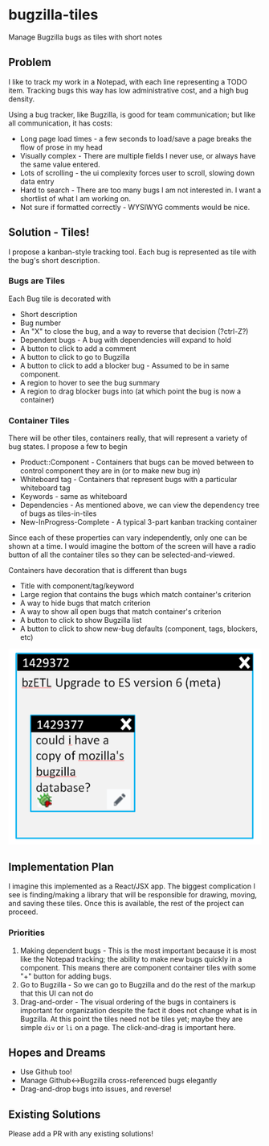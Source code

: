 # bugzilla-tiles
Manage Bugzilla bugs as tiles with short notes

## Problem

I like to track my work in a Notepad, with each line representing a TODO item. Tracking bugs this way has low administrative cost, and a high bug density.

Using a bug tracker, like Bugzilla, is good for team communication; but like all communication, it has costs:

* Long page load times - a few seconds to load/save a page breaks the flow of prose in my head
* Visually complex - There are multiple fields I never use, or always have the same value entered. 
* Lots of scrolling - the ui complexity forces user to scroll, slowing down data entry 
* Hard to search - There are too many bugs I am not interested in. I want a shortlist of what I am working on.
* Not sure if formatted correctly - WYSIWYG comments would be nice.


## Solution - Tiles!

I propose a kanban-style tracking tool. Each bug is represented as tile with the bug's short description.


### Bugs are Tiles

Each Bug tile is decorated with

* Short description
* Bug number
* An "X" to close the bug, and a way to reverse that decision (?ctrl-Z?)
* Dependent bugs - A bug with dependencies will expand to hold 
* A button to click to add a comment
* A button to click to go to Bugzilla
* A button to click to add a blocker bug - Assumed to be in same component.
* A region to hover to see the bug summary 
* A region to drag blocker bugs into (at which point the bug is now a container)

### Container Tiles

There will be other tiles, containers really, that will represent a variety of bug states. I propose a few to begin

* Product::Component - Containers that bugs can be moved between to control component they are in (or to make new bug in)
* Whiteboard tag - Containers that represent bugs with a particular whiteboard tag
* Keywords - same as whiteboard
* Dependencies - As mentioned above, we can view the dependency tree of bugs as tiles-in-tiles
* New-InProgress-Complete - A typical 3-part kanban tracking container

Since each of these properties can vary independently, only one can be shown at a time. I would imagine the bottom of the screen will have a radio button of all the container tiles so they can be selected-and-viewed.   

Containers have decoration that is different than bugs

* Title with component/tag/keyword 
* Large region that contains the bugs which match container's criterion
* A way to hide bugs that match criterion
* A way to show all open bugs that match container's criterion
* A button to click to show Bugzilla list
* A button to click to show new-bug defaults (component, tags, blockers, etc)

   
![](docs/bug-in-bug.png)

## Implementation Plan

I imagine this implemented as a React/JSX app. The biggest complication I see is finding/making a library that will be responsible for drawing, moving, and saving these tiles. Once this is available, the rest of the project can proceed.

### Priorities

1. Making dependent bugs - This is the most important because it is most like the Notepad tracking; the ability to make new bugs quickly in a component. This means there are component container tiles with some "+" button for adding bugs.
2. Go to Bugzilla - So we can go to Bugzilla and do the rest of the markup that this UI can not do
3. Drag-and-order - The visual ordering of the bugs in containers is important for organization despite the fact it does not change what is in Bugzilla.  At this point the tiles need not be tiles yet; maybe they are simple `div` or `li` on a page.  The click-and-drag is important here.

## Hopes and Dreams

* Use Github too!
* Manage Github<->Bugzilla cross-referenced bugs elegantly
* Drag-and-drop bugs into issues, and reverse!

## Existing Solutions

Please add a PR with any existing solutions!